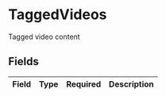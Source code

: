 # TaggedVideos

Tagged video content


## Fields

| Field       | Type        | Required    | Description |
| ----------- | ----------- | ----------- | ----------- |